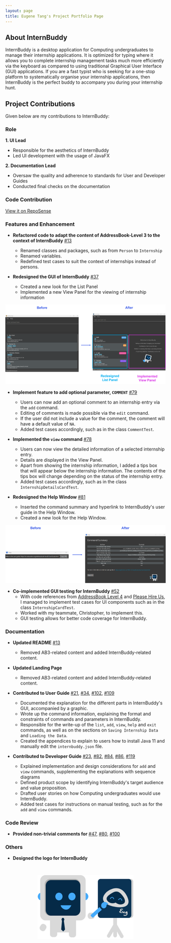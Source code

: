 ```yaml
---
layout: page
title: Eugene Tang's Project Portfolio Page
---
```


## About InternBuddy
InternBuddy is a desktop application for Computing undergraduates to manage their internship applications. It is
optimized for typing where it allows you to complete internship management tasks much more efficiently via
the keyboard as compared to using traditional Graphical User Interface (GUI) applications. If you are a fast
typist who is seeking for a one-stop platform to systematically organise your internship applications,
then InternBuddy is the perfect buddy to accompany you during your internship hunt.



## Project Contributions
Given below are my contributions to InternBuddy:

### Role
**1. UI Lead**
* Responsible for the aesthetics of InternBuddy
* Led UI development with the usage of JavaFX

**2. Documentation Lead**
* Oversaw the quality and adherence to standards for User and Developer Guides
* Conducted final checks on the documentation

### Code Contribution
[View it on RepoSense](https://nus-cs2103-ay2223s2.github.io/tp-dashboard/?search=eugenetangkj&breakdown=true&sort=groupTitle&sortWithin=title&since=2023-02-17&timeframe=commit&mergegroup=&groupSelect=groupByRepos&checkedFileTypes=docs~functional-code~test-code~other)

### Features and Enhancement
- **Refactored code to adapt the content of AddressBook-Level 3 to the context of InternBuddy**
  [\#13](https://github.com/AY2223S2-CS2103T-T14-3/tp/pull/13)
  * Renamed classes and packages, such as from `Person` to `Internship`
  * Renamed variables.
  * Redefined test cases to suit the context of internships instead of persons.

- **Redesigned the GUI of InternBuddy**
  [\#37](https://github.com/AY2223S2-CS2103T-T14-3/tp/pull/37)
  * Created a new look for the List Panel
  * Implemented a new View Panel for the viewing of internship information

![Changes in GUI](../images/ui-changes.png)

- **Implement feature to add optional parameter, `COMMENT`**
  [\#79](https://github.com/AY2223S2-CS2103T-T14-3/tp/pull/79)
  * Users can now add an optional comment to an internship entry via the `add` command.
  * Editing of comments is made possible via the `edit` command.
  * If the user did not include a value for the comment, the comment will have a default value of `NA`.
  * Added test cases accordingly, such as in the class `CommentTest`.

- **Implemented the `view` command**
  [\#78](https://github.com/AY2223S2-CS2103T-T14-3/tp/pull/78)
  * Users can now view the detailed information of a selected internship entry.
  * Details are displayed in the View Panel.
  * Apart from showing the internship information, I added a tips box that will appear
    below the internship information. The contents of the tips box will change depending
    on the status of the internship entry.
  * Added test cases accordingly, such as in the class `InternshipDetailsCardTest`.

- **Redesigned the Help Window**
  [\#81](https://github.com/AY2223S2-CS2103T-T14-3/tp/pull/81)
  * Inserted the command summary and hyperlink to InternBuddy's user guide in the Help Window.
  * Created a new look for the Help Window.
  
![Changes in Help Window](../images/help-window-changes.png)

- **Co-implemented GUI testing for InternBuddy**
  [\#52](https://github.com/AY2223S2-CS2103T-T14-3/tp/pull/52)
  * With code references from [AddressBook Level 4](https://github.com/se-edu/addressbook-level4)
    and [Please Hire Us](https://github.com/AY2223S1-CS2103T-W17-4/tp), I managed to implement
    test cases for UI components such as in the class `InternshipCardTest`.
  * Worked with my teammate, Christopher, to implement this.
  * GUI testing allows for better code coverage for InternBuddy.


### Documentation
- **Updated README**
  [\#13](https://github.com/AY2223S2-CS2103T-T14-3/tp/pull/13)
  * Removed AB3-related content and added InternBuddy-related content.

- **Updated Landing Page**
  * Removed AB3-related content and added InternBuddy-related content.

- **Contributed to User Guide**
  [\#21](https://github.com/AY2223S2-CS2103T-T14-3/tp/pull/21),
  [\#34](https://github.com/AY2223S2-CS2103T-T14-3/tp/pull/34),
  [\#102](https://github.com/AY2223S2-CS2103T-T14-3/tp/pull/102),
  [\#109](https://github.com/AY2223S2-CS2103T-T14-3/tp/pull/109)
  * Documented the explanation for the different parts in InternBuddy's GUI, accompanied by a graphic.
  * Wrote up the command information, explaining the format and constraints of commands and
    parameters in InternBuddy.
  * Responsible for the write-up of the `list`, `add`, `view`, `help` and `exit` commands,
    as well as on the sections on `Saving Internship Data` and `Loading the Data`.
  * Created the appendices to explain to users how to install Java 11 and manually edit the `internbuddy.json` file.
- **Contributed to Developer Guide**
  [\#23](https://github.com/AY2223S2-CS2103T-T14-3/tp/pull/23),
  [\#82](https://github.com/AY2223S2-CS2103T-T14-3/tp/pull/82),
  [\#84](https://github.com/AY2223S2-CS2103T-T14-3/tp/pull/84),
  [\#86](https://github.com/AY2223S2-CS2103T-T14-3/tp/pull/86),
  [\#119](https://github.com/AY2223S2-CS2103T-T14-3/tp/pull/119)
  * Explained implementation and design considerations for `add` and `view` commands, supplementing the explanations with sequence diagrams
  * Defined product scope by identifying InternBuddy's target audience and value proposition.
  * Drafted user stories on how Computing undergraduates would use InternBuddy.
  * Added test cases for instructions on manual testing, such as for the `add` and `view` commands.



### Code Review
- **Provided non-trivial comments for**
  [\#47](https://github.com/AY2223S2-CS2103T-T14-3/tp/pull/47),
  [\#80](https://github.com/AY2223S2-CS2103T-T14-3/tp/pull/80),
  [\#100](https://github.com/AY2223S2-CS2103T-T14-3/tp/pull/100)

### Others
- **Designed the logo for InternBuddy**

<br/>
<p align="center">
  <img width="300" height="200" src="../images/team-mascots/InternBuddyArtist.png">
</p>
